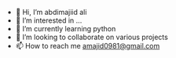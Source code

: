 - 👋 Hi, I’m abdimajiid ali
- 👀 I’m interested in ...
- 🌱 I’m currently learning python
- 💞️ I’m looking to collaborate on various projects
- 📫 How to reach me amajid0981@gmail.com

<!---
amajid09/amajid09 is a ✨ special ✨ repository because its `README.md` (this file) appears on your GitHub profile.
You can click the Preview link to take a look at your changes.
--->
